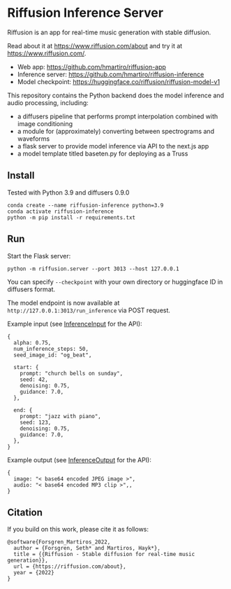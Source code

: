 # Riffusion Inference Server

Riffusion is an app for real-time music generation with stable diffusion.

Read about it at https://www.riffusion.com/about and try it at https://www.riffusion.com/.

* Web app: https://github.com/hmartiro/riffusion-app
* Inference server: https://github.com/hmartiro/riffusion-inference
* Model checkpoint: https://huggingface.co/riffusion/riffusion-model-v1

This repository contains the Python backend does the model inference and audio processing, including:

 * a diffusers pipeline that performs prompt interpolation combined with image conditioning
 * a module for (approximately) converting between spectrograms and waveforms
 * a flask server to provide model inference via API to the next.js app
 * a model template titled baseten.py for deploying as a Truss


## Install
Tested with Python 3.9 and diffusers 0.9.0

```
conda create --name riffusion-inference python=3.9
conda activate riffusion-inference
python -m pip install -r requirements.txt
```

## Run
Start the Flask server:
```
python -m riffusion.server --port 3013 --host 127.0.0.1
```

You can specify `--checkpoint` with your own directory or huggingface ID in diffusers format.

The model endpoint is now available at `http://127.0.0.1:3013/run_inference` via POST request.

Example input (see [InferenceInput](https://github.com/hmartiro/riffusion-inference/blob/main/riffusion/datatypes.py#L28) for the API):
```
{
  alpha: 0.75,
  num_inference_steps: 50,
  seed_image_id: "og_beat",

  start: {
    prompt: "church bells on sunday",
    seed: 42,
    denoising: 0.75,
    guidance: 7.0,
  },

  end: {
    prompt: "jazz with piano",
    seed: 123,
    denoising: 0.75,
    guidance: 7.0,
  },
}
```

Example output (see [InferenceOutput](https://github.com/hmartiro/riffusion-inference/blob/main/riffusion/datatypes.py#L54) for the API):
```
{
  image: "< base64 encoded JPEG image >",
  audio: "< base64 encoded MP3 clip >",,
}
```

## Citation

If you build on this work, please cite it as follows:

```
@software{Forsgren_Martiros_2022,
  author = {Forsgren, Seth* and Martiros, Hayk*},
  title = {{Riffusion - Stable diffusion for real-time music generation}},
  url = {https://riffusion.com/about},
  year = {2022}
}
```
